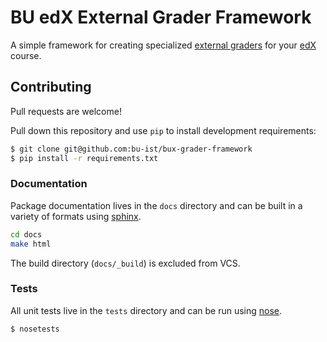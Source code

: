 # BU edX External Grader Framework

A simple framework for creating specialized [external graders](http://ca.readthedocs.org/en/latest/problems_tools/external_graders.html) for your [edX](http://code.edx.org/) course.

## Contributing

Pull requests are welcome!

Pull down this repository and use `pip` to install development requirements:

```bash
$ git clone git@github.com:bu-ist/bux-grader-framework
$ pip install -r requirements.txt
```

### Documentation

Package documentation lives in the `docs` directory and can be built in a variety of formats using [sphinx](http://sphinx-doc.org/).

```bash
cd docs
make html
```

The build directory (`docs/_build`) is excluded from VCS.

### Tests

All unit tests live in the `tests` directory and can be run using [nose](https://nose.readthedocs.org/en/latest/).

```bash
$ nosetests
```
